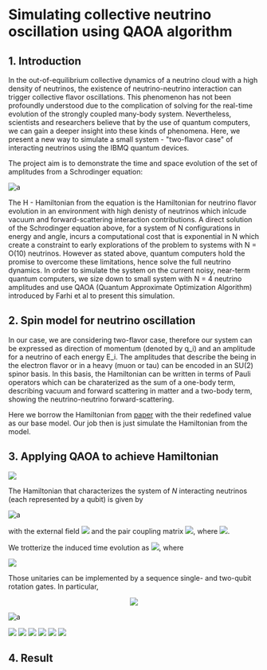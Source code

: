 # Simulating collective neutrino oscillation using QAOA algorithm

## 1. Introduction
In the out-of-equilibrium collective dynamics of a neutrino cloud with a high density of neutrinos, the existence of neutrino-neutrino interaction can trigger collective flavor oscillations. This phenomenon has not been profoundly understood due to the complication of solving for the real-time evolution of the strongly coupled many-body system. Nevertheless, scientists and researchers believe that by the use of quantum computers, we can gain a deeper insight into these kinds of phenomena. Here, we present a new way to simulate a small system - "two-flavor case" of interacting neutrinos using the IBMQ quantum devices.

The project aim is to demonstrate the time and space evolution of the set of amplitudes from a Schrodinger equation:

![a](https://latex.codecogs.com/svg.latex?\Large&space;|\phi(t)\rangle=e^{-iHt}|\phi_{0}\rangle) 


The H - Hamiltonian from the equation is the Hamiltonian for neutrino flavor evolution in an environment with high denisty of neutrinos which inlcude vacuum and forward-scattering interaction contributions. A direct solution of the
Schrodinger equation above, for a system of N configurations in energy and angle, incurs a computational
cost that is exponential in N which create a constraint to early explorations of the problem to systems with N = O(10)
neutrinos. However as stated above, quantum computers hold the promise to overcome these limitations, hence solve the full neutrino dynamics. In order to simulate the system on the current noisy, near-term quantum computers, we size down to small system with N = 4  neutrino amplitudes and use QAOA (Quantum Approximate Optimization Algorithm) introduced by Farhi et al to present this simulation. 

## 2. Spin model for neutrino oscillation
In our case, we are considering two-flavor case, therefore our system can be expressed as direction of momentum (denoted by q_i) and an amplitude for a neutrino of each energy E_i. The amplitudes that describe the being in the electron flavor or in a heavy (muon or tau) can be encoded in an SU(2) spinor basis. In this basis, the Hamiltonian can be written in terms of Pauli operators which can be charaterized as the sum of a one-body term, describing vacuum and forward scattering in matter and a two-body term, showing the neutrino-neutrino forward-scattering.

Here we borrow the Hamiltonian from [paper](https://arxiv.org/pdf/2102.12556.pdf?fbclid=IwAR2tZhjENa6-5z-XVVKu4VEPcE05QslG6C4XifwfqrPfNmiFzuoe97Sm5tA) with the their redefined value as our base model. Our job then is just simulate the Hamiltonian from the model.

## 3. Applying QAOA to achieve Hamiltonian 
<img src="https://render.githubusercontent.com/render/math?math=">

The Hamiltonian that characterizes the system of $N$ interacting neutrinos (each represented by a qubit) is given by

![a](https://latex.codecogs.com/svg.latex?\Large&space;H=\sum_{k=1}^N\overrightarrow{b}\cdot\overrightarrow{\sigma_k}+\sum_{p<q}^NJ_{pq}\overrightarrow{\sigma_p}\cdot\overrightarrow{\sigma_q})

with the external field <img src="https://render.githubusercontent.com/render/math?math=\overrightarrow{b}%20=%20(b^x,b^y,b^z)%20=%20\left(\sqrt{1-0.925^2},%200,%20-0.925\right)"> and the pair coupling matrix <img src="https://render.githubusercontent.com/render/math?math=J_{pq}%20=%201%20-%20\cos(\theta_{pq})">, where <img src="https://render.githubusercontent.com/render/math?math=\theta_{pq}%20=%20\arccos(0.9)%20\frac{|p-q|}{N-1}">.

We trotterize the induced time evolution as
<img src="https://render.githubusercontent.com/render/math?math=e^{-iHt}=\prod_{i=1}^ne^{-iA_1\alpha_it}e^{-iA_2\beta_it}e^{-iA_3\gamma_it}e^{-iB_1\delta_it}e^{-iB_2\epsilon_it}e^{-iB_3\kappa_it}">, where

<img src="https://latex.codecogs.com/svg.image?\begin{align}A_1%20&=%20\sum_{k=1}^N%20b^x%20\sigma_k^x,%20&A_2%20&=%20\sum_{k=1}^N%20b^y%20\sigma_k^y,%20&A_3%20&=%20\sum_{k=1}^N%20b^z%20\sigma_k^z,%20\notag\\B_1%20&=%20\sum_{p%3Cq}^N%20J_{pq}%20\sigma_p^x%20\sigma_q^x,%20&B_2%20&=%20\sum_{p%3Cq}^N%20J_{pq}%20\sigma_p^y%20\sigma_q^y,%20&B_3%20&=%20\sum_{p%3Cq}^N%20J_{pq}%20\sigma_p^z%20\sigma_q^z.%20\notag\end{align}">

Those unitaries can be implemented by a sequence single- and two-qubit rotation gates. In particular,
<p align="center">
<img src="https://render.githubusercontent.com/render/math?math=\begin{align}e^{-iA_1\alpha_it}=\prod_{k=1}^N\text{RX}_k(2\alpha_it)\notag\\e^{-iA_2\beta_it}=\prod_{k=1}^N\text{RY}_k(2\beta_it)\notag\\e^{-iA_3\gamma_it}=\prod_{k=1}^N\text{RZ}_k(2\gamma_it)\notag\\e^{-iB_1\delta_i}=\prod_{p<q}^N\text{RXX}_k(2J_{pq}\delta_it)\notag\\e^{-iB_1\epsilon_i}=\prod_{p<q}^N\text{RYY}_k(2J_{pq}\epsilon_it)\notag\\e^{-iB_1\delta_i}=\prod_{p<q}^N\text{RXX}_k(2J_{pq}\kappa_it)\notag\end{align}">
</p>
  

![a](https://latex.codecogs.com/svg.latex?\Large&space;\begin{align}e^{-iA_1\alpha_it}=\prod_{k=1}^N\text{RX}_k(2\alpha_it)\notag\\e^{-iA_2\beta_it}=\prod_{k=1}^N\text{RY}_k(2\beta_it)\notag\\e^{-iA_3\gamma_it}=\prod_{k=1}^N\text{RZ}_k(2\gamma_it)\notag\\e^{-iB_1\delta_i}=\prod_{p<q}^N\text{RXX}_k(2J_{pq}\delta_it)\notag\\e^{-iB_1\epsilon_i}=\prod_{p<q}^N\text{RYY}_k(2J_{pq}\epsilon_it)\notag\\e^{-iB_1\delta_i}=\prod_{p<q}^N\text{RXX}_k(2J_{pq}\kappa_it)\notag\end{align}) 

<img src="https://render.githubusercontent.com/render/math?math=e^{-iA_1\alpha_it}=\prod_{k=1}^N\text{RX}_k(2\alpha_it)">
<img src="https://render.githubusercontent.com/render/math?math=e^{-iA_2\beta_it}=\prod_{k=1}^N\text{RY}_k(2\beta_it)">
<img src="https://render.githubusercontent.com/render/math?math=e^{-iA_3\gamma_it}=\prod_{k=1}^N\text{RZ}_k(2\gamma_it)">
<img src="https://render.githubusercontent.com/render/math?math=e^{-iB_1\delta_i}=\prod_{p<q}^Ne^{-i\delta_iJ_{pq}\sigma_p^x\sigma_q^x}">
<img src="https://render.githubusercontent.com/render/math?math=e^{-iB_1\epsilon_i}=\prod_{p<q}^Ne^{-i\epsilon_iJ_{pq}\sigma_p^y\sigma_q^y}">
<img src="https://render.githubusercontent.com/render/math?math=e^{-iB_1\kappa_i}=\prod_{p<q}^Ne^{-i\kappa_iJ_{pq}\sigma_p^z\sigma_q^z}">

## 4. Result

